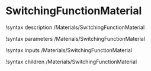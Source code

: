 <!-- MOOSE Documentation Stub: Remove this when content is added. -->

# SwitchingFunctionMaterial

!syntax description /Materials/SwitchingFunctionMaterial

!syntax parameters /Materials/SwitchingFunctionMaterial

!syntax inputs /Materials/SwitchingFunctionMaterial

!syntax children /Materials/SwitchingFunctionMaterial

